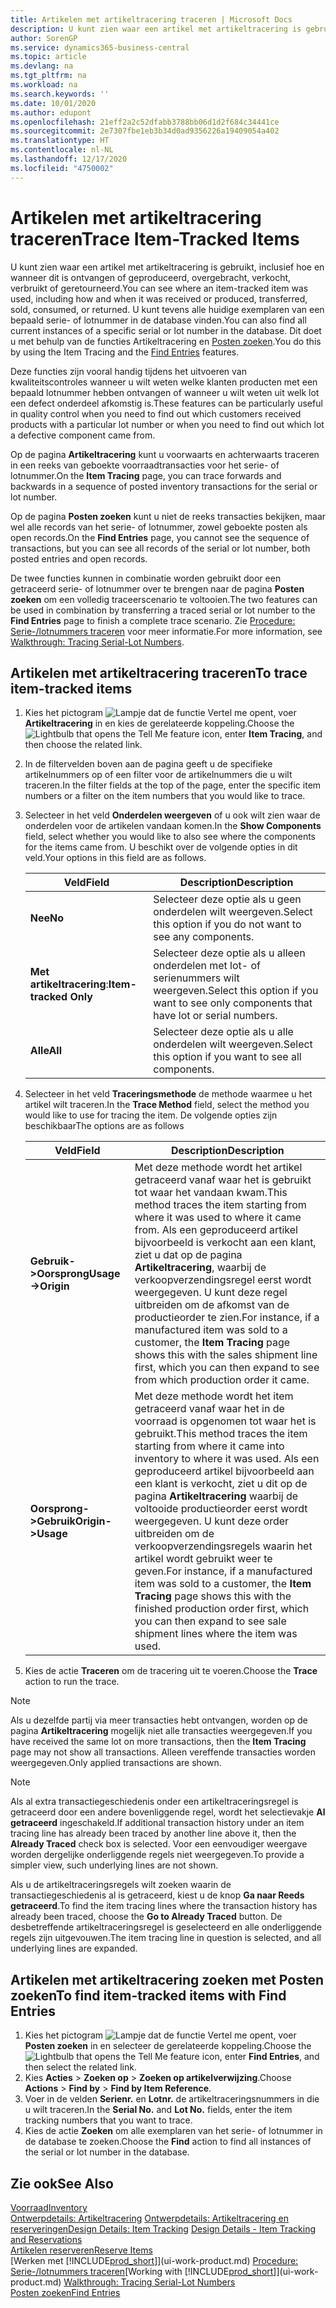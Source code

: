 ```yaml
---
title: Artikelen met artikeltracering traceren | Microsoft Docs
description: U kunt zien waar een artikel met artikeltracering is gebruikt, inclusief hoe en wanneer dit is ontvangen of geproduceerd, overgebracht, verkocht, verbruikt of geretourneerd. U kunt tevens alle huidige exemplaren van een bepaald serie- of lotnummer in de database vinden. Dit doet u met behulp van de functies Artikeltracering en Navigeren.
author: SorenGP
ms.service: dynamics365-business-central
ms.topic: article
ms.devlang: na
ms.tgt_pltfrm: na
ms.workload: na
ms.search.keywords: ''
ms.date: 10/01/2020
ms.author: edupont
ms.openlocfilehash: 21eff2a2c52dfabb3788bb06d1d2f684c34441ce
ms.sourcegitcommit: 2e7307fbe1eb3b34d0ad9356226a19409054a402
ms.translationtype: HT
ms.contentlocale: nl-NL
ms.lasthandoff: 12/17/2020
ms.locfileid: "4750002"
---
```

# <a name="trace-item-tracked-items"></a><span data-ttu-id="2d0ca-105">Artikelen met artikeltracering traceren</span><span class="sxs-lookup"><span data-stu-id="2d0ca-105">Trace Item-Tracked Items</span></span>
<span data-ttu-id="2d0ca-106">U kunt zien waar een artikel met artikeltracering is gebruikt, inclusief hoe en wanneer dit is ontvangen of geproduceerd, overgebracht, verkocht, verbruikt of geretourneerd.</span><span class="sxs-lookup"><span data-stu-id="2d0ca-106">You can see where an item-tracked item was used, including how and when it was received or produced, transferred, sold, consumed, or returned.</span></span> <span data-ttu-id="2d0ca-107">U kunt tevens alle huidige exemplaren van een bepaald serie- of lotnummer in de database vinden.</span><span class="sxs-lookup"><span data-stu-id="2d0ca-107">You can also find all current instances of a specific serial or lot number in the database.</span></span> <span data-ttu-id="2d0ca-108">Dit doet u met behulp van de functies Artikeltracering en [Posten zoeken](ui-find-entries.md).</span><span class="sxs-lookup"><span data-stu-id="2d0ca-108">You do this by using the Item Tracing and the [Find Entries](ui-find-entries.md) features.</span></span>  

<span data-ttu-id="2d0ca-109">Deze functies zijn vooral handig tijdens het uitvoeren van kwaliteitscontroles wanneer u wilt weten welke klanten producten met een bepaald lotnummer hebben ontvangen of wanneer u wilt weten uit welk lot een defect onderdeel afkomstig is.</span><span class="sxs-lookup"><span data-stu-id="2d0ca-109">These features can be particularly useful in quality control when you need to find out which customers received products with a particular lot number or when you need to find out which lot a defective component came from.</span></span>  

 <span data-ttu-id="2d0ca-110">Op de pagina **Artikeltracering** kunt u voorwaarts en achterwaarts traceren in een reeks van geboekte voorraadtransacties voor het serie- of lotnummer.</span><span class="sxs-lookup"><span data-stu-id="2d0ca-110">On the **Item Tracing** page, you can trace forwards and backwards in a sequence of posted inventory transactions for the serial or lot number.</span></span>  

 <span data-ttu-id="2d0ca-111">Op de pagina **Posten zoeken** kunt u niet de reeks transacties bekijken, maar wel alle records van het serie- of lotnummer, zowel geboekte posten als open records.</span><span class="sxs-lookup"><span data-stu-id="2d0ca-111">On the **Find Entries** page, you cannot see the sequence of transactions, but you can see all records of the serial or lot number, both posted entries and open records.</span></span>  

 <span data-ttu-id="2d0ca-112">De twee functies kunnen in combinatie worden gebruikt door een getraceerd serie- of lotnummer over te brengen naar de pagina **Posten zoeken** om een volledig traceerscenario te voltooien.</span><span class="sxs-lookup"><span data-stu-id="2d0ca-112">The two features can be used in combination by transferring a traced serial or lot number to the **Find Entries** page to finish a complete trace scenario.</span></span> <span data-ttu-id="2d0ca-113">Zie [Procedure: Serie-/lotnummers traceren](walkthrough-tracing-serial-lot-numbers.md) voor meer informatie.</span><span class="sxs-lookup"><span data-stu-id="2d0ca-113">For more information, see [Walkthrough: Tracing Serial-Lot Numbers](walkthrough-tracing-serial-lot-numbers.md).</span></span>  

## <a name="to-trace-item-tracked-items"></a><span data-ttu-id="2d0ca-114">Artikelen met artikeltracering traceren</span><span class="sxs-lookup"><span data-stu-id="2d0ca-114">To trace item-tracked items</span></span>  

1.  <span data-ttu-id="2d0ca-115">Kies het pictogram ![Lampje dat de functie Vertel me opent](media/ui-search/search_small.png "Vertel me wat u wilt doen"), voer **Artikeltracering** in en kies de gerelateerde koppeling.</span><span class="sxs-lookup"><span data-stu-id="2d0ca-115">Choose the ![Lightbulb that opens the Tell Me feature](media/ui-search/search_small.png "Tell me what you want to do") icon, enter **Item Tracing**, and then choose the related link.</span></span>  
2.  <span data-ttu-id="2d0ca-116">In de filtervelden boven aan de pagina geeft u de specifieke artikelnummers op of een filter voor de artikelnummers die u wilt traceren.</span><span class="sxs-lookup"><span data-stu-id="2d0ca-116">In the filter fields at the top of the page, enter the specific item numbers or a filter on the item numbers that you would like to trace.</span></span>  
3.  <span data-ttu-id="2d0ca-117">Selecteer in het veld **Onderdelen weergeven** of u ook wilt zien waar de onderdelen voor de artikelen vandaan komen.</span><span class="sxs-lookup"><span data-stu-id="2d0ca-117">In the **Show Components** field, select whether you would like to also see where the components for the items came from.</span></span> <span data-ttu-id="2d0ca-118">U beschikt over de volgende opties in dit veld.</span><span class="sxs-lookup"><span data-stu-id="2d0ca-118">Your options in this field are as follows.</span></span>  

    |<span data-ttu-id="2d0ca-119">Veld</span><span class="sxs-lookup"><span data-stu-id="2d0ca-119">Field</span></span>|<span data-ttu-id="2d0ca-120">Description</span><span class="sxs-lookup"><span data-stu-id="2d0ca-120">Description</span></span>|  
    |----------------------------------|---------------------------------------|  
    |<span data-ttu-id="2d0ca-121">**Nee**</span><span class="sxs-lookup"><span data-stu-id="2d0ca-121">**No**</span></span>|<span data-ttu-id="2d0ca-122">Selecteer deze optie als u geen onderdelen wilt weergeven.</span><span class="sxs-lookup"><span data-stu-id="2d0ca-122">Select this option if you do not want to see any components.</span></span>|  
    |<span data-ttu-id="2d0ca-123">**Met artikeltracering**:</span><span class="sxs-lookup"><span data-stu-id="2d0ca-123">**Item-tracked Only**</span></span>|<span data-ttu-id="2d0ca-124">Selecteer deze optie als u alleen onderdelen met lot- of serienummers wilt weergeven.</span><span class="sxs-lookup"><span data-stu-id="2d0ca-124">Select this option if you want to see only components that have lot or serial numbers.</span></span>|  
    |<span data-ttu-id="2d0ca-125">**Alle**</span><span class="sxs-lookup"><span data-stu-id="2d0ca-125">**All**</span></span>|<span data-ttu-id="2d0ca-126">Selecteer deze optie als u alle onderdelen wilt weergeven.</span><span class="sxs-lookup"><span data-stu-id="2d0ca-126">Select this option if you want to see all components.</span></span>|  

4.  <span data-ttu-id="2d0ca-127">Selecteer in het veld **Traceringsmethode** de methode waarmee u het artikel wilt traceren.</span><span class="sxs-lookup"><span data-stu-id="2d0ca-127">In the **Trace Method** field, select the method you would like to use for tracing the item.</span></span> <span data-ttu-id="2d0ca-128">De volgende opties zijn beschikbaar</span><span class="sxs-lookup"><span data-stu-id="2d0ca-128">The options are as follows</span></span>  

    |<span data-ttu-id="2d0ca-129">Veld</span><span class="sxs-lookup"><span data-stu-id="2d0ca-129">Field</span></span>|<span data-ttu-id="2d0ca-130">Description</span><span class="sxs-lookup"><span data-stu-id="2d0ca-130">Description</span></span>|  
    |----------------------------------|---------------------------------------|  
    |<span data-ttu-id="2d0ca-131">**Gebruik->Oorsprong**</span><span class="sxs-lookup"><span data-stu-id="2d0ca-131">**Usage->Origin**</span></span>|<span data-ttu-id="2d0ca-132">Met deze methode wordt het artikel getraceerd vanaf waar het is gebruikt tot waar het vandaan kwam.</span><span class="sxs-lookup"><span data-stu-id="2d0ca-132">This method traces the item starting from where it was used to where it came from.</span></span> <span data-ttu-id="2d0ca-133">Als een geproduceerd artikel bijvoorbeeld is verkocht aan een klant, ziet u dat op de pagina **Artikeltracering**, waarbij de verkoopverzendingsregel eerst wordt weergegeven. U kunt deze regel uitbreiden om de afkomst van de productieorder te zien.</span><span class="sxs-lookup"><span data-stu-id="2d0ca-133">For instance, if a manufactured item was sold to a customer, the **Item Tracing** page shows this with the sales shipment line first, which you can then expand to see from which production order it came.</span></span>|  
    |<span data-ttu-id="2d0ca-134">**Oorsprong->Gebruik**</span><span class="sxs-lookup"><span data-stu-id="2d0ca-134">**Origin->Usage**</span></span>|<span data-ttu-id="2d0ca-135">Met deze methode wordt het item getraceerd vanaf waar het in de voorraad is opgenomen tot waar het is gebruikt.</span><span class="sxs-lookup"><span data-stu-id="2d0ca-135">This method traces the item starting from where it came into inventory to where it was used.</span></span> <span data-ttu-id="2d0ca-136">Als een geproduceerd artikel bijvoorbeeld aan een klant is verkocht, ziet u dit op de pagina **Artikeltracering** waarbij de voltooide productieorder eerst wordt weergegeven. U kunt deze order uitbreiden om de verkoopverzendingsregels waarin het artikel wordt gebruikt weer te geven.</span><span class="sxs-lookup"><span data-stu-id="2d0ca-136">For instance, if a manufactured item was sold to a customer, the **Item Tracing** page shows this with the finished production order first, which you can then expand to see sale shipment lines where the item was used.</span></span>|  

5.  <span data-ttu-id="2d0ca-137">Kies de actie **Traceren** om de tracering uit te voeren.</span><span class="sxs-lookup"><span data-stu-id="2d0ca-137">Choose the **Trace** action to run the trace.</span></span>  

> [!NOTE]  
>  <span data-ttu-id="2d0ca-138">Als u dezelfde partij via meer transacties hebt ontvangen, worden op de pagina **Artikeltracering** mogelijk niet alle transacties weergegeven.</span><span class="sxs-lookup"><span data-stu-id="2d0ca-138">If you have received the same lot on more transactions, then the **Item Tracing** page may not show all transactions.</span></span> <span data-ttu-id="2d0ca-139">Alleen vereffende transacties worden weergegeven.</span><span class="sxs-lookup"><span data-stu-id="2d0ca-139">Only applied transactions are shown.</span></span>  

> [!NOTE]  
>  <span data-ttu-id="2d0ca-140">Als al extra transactiegeschiedenis onder een artikeltraceringsregel is getraceerd door een andere bovenliggende regel, wordt het selectievakje **Al getraceerd** ingeschakeld.</span><span class="sxs-lookup"><span data-stu-id="2d0ca-140">If additional transaction history under an item tracing line has already been traced by another line above it, then the **Already Traced** check box is selected.</span></span> <span data-ttu-id="2d0ca-141">Voor een eenvoudiger weergave worden dergelijke onderliggende regels niet weergegeven.</span><span class="sxs-lookup"><span data-stu-id="2d0ca-141">To provide a simpler view, such underlying lines are not shown.</span></span>  
>   
>  <span data-ttu-id="2d0ca-142">Als u de artikeltraceringsregels wilt zoeken waarin de transactiegeschiedenis al is getraceerd, kiest u de knop **Ga naar Reeds getraceerd**.</span><span class="sxs-lookup"><span data-stu-id="2d0ca-142">To find the item tracing lines where the transaction history has already been traced, choose the **Go to Already Traced** button.</span></span> <span data-ttu-id="2d0ca-143">De desbetreffende artikeltraceringsregel is geselecteerd en alle onderliggende regels zijn uitgevouwen.</span><span class="sxs-lookup"><span data-stu-id="2d0ca-143">The item tracing line in question is selected, and all underlying lines are expanded.</span></span>  

## <a name="to-find-item-tracked-items-with-find-entries"></a><span data-ttu-id="2d0ca-144">Artikelen met artikeltracering zoeken met Posten zoeken</span><span class="sxs-lookup"><span data-stu-id="2d0ca-144">To find item-tracked items with Find Entries</span></span>  

1. <span data-ttu-id="2d0ca-145">Kies het pictogram ![Lampje dat de functie Vertel me opent](media/ui-search/search_small.png "Vertel me wat u wilt doen"), voer **Posten zoeken** in en selecteer de gerelateerde koppeling.</span><span class="sxs-lookup"><span data-stu-id="2d0ca-145">Choose the ![Lightbulb that opens the Tell Me feature](media/ui-search/search_small.png "Tell me what you want to do") icon, enter **Find Entries**, and then select the related link.</span></span>  
2. <span data-ttu-id="2d0ca-146">Kies **Acties** > **Zoeken op** > **Zoeken op artikelverwijzing**.</span><span class="sxs-lookup"><span data-stu-id="2d0ca-146">Choose **Actions** > **Find by** > **Find by Item Reference**.</span></span>
3. <span data-ttu-id="2d0ca-147">Voer in de velden **Serienr.** en **Lotnr.** de artikeltraceringsnummers in die u wilt traceren.</span><span class="sxs-lookup"><span data-stu-id="2d0ca-147">In the **Serial No.** and **Lot No.** fields, enter the item tracking numbers that you want to trace.</span></span>  
4. <span data-ttu-id="2d0ca-148">Kies de actie **Zoeken** om alle exemplaren van het serie- of lotnummer in de database te zoeken.</span><span class="sxs-lookup"><span data-stu-id="2d0ca-148">Choose the **Find** action to find all instances of the serial or lot number in the database.</span></span>  

## <a name="see-also"></a><span data-ttu-id="2d0ca-149">Zie ook</span><span class="sxs-lookup"><span data-stu-id="2d0ca-149">See Also</span></span>  
[<span data-ttu-id="2d0ca-150">Voorraad</span><span class="sxs-lookup"><span data-stu-id="2d0ca-150">Inventory</span></span>](inventory-manage-inventory.md)  
<span data-ttu-id="2d0ca-151">[Ontwerpdetails: Artikeltracering](design-details-item-tracking.md)
[Ontwerpdetails: Artikeltracering en reserveringen](design-details-item-tracking-and-reservations.md)</span><span class="sxs-lookup"><span data-stu-id="2d0ca-151">[Design Details: Item Tracking](design-details-item-tracking.md)
[Design Details - Item Tracking and Reservations](design-details-item-tracking-and-reservations.md)</span></span>  
[<span data-ttu-id="2d0ca-152">Artikelen reserveren</span><span class="sxs-lookup"><span data-stu-id="2d0ca-152">Reserve Items</span></span>](inventory-how-to-reserve-items.md)  
<span data-ttu-id="2d0ca-153">[Werken met [!INCLUDE[prod_short](includes/prod_short.md)]](ui-work-product.md)
[Procedure: Serie-/lotnummers traceren](walkthrough-tracing-serial-lot-numbers.md)</span><span class="sxs-lookup"><span data-stu-id="2d0ca-153">[Working with [!INCLUDE[prod_short](includes/prod_short.md)]](ui-work-product.md)
[Walkthrough: Tracing Serial-Lot Numbers](walkthrough-tracing-serial-lot-numbers.md)</span></span>  
[<span data-ttu-id="2d0ca-154">Posten zoeken</span><span class="sxs-lookup"><span data-stu-id="2d0ca-154">Find Entries</span></span>](ui-find-entries.md)  
